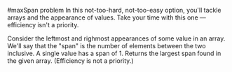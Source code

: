 #maxSpan problem
In this not-too-hard, not-too-easy option, you'll tackle arrays and the appearance of values.
Take your time with this one — efficiency isn't a priority.

Consider the leftmost and righmost appearances of some value in an array. We'll say that the "span" is the number of elements between the two inclusive. 
A single value has a span of 1. Returns the largest span found in the given array. (Efficiency is not a priority.)

